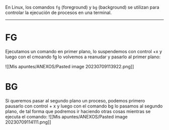 En Linux, los comandos `fg` (foreground) y `bg` (background) se utilizan para controlar la ejecución de procesos en una terminal.

-------------------------

# FG

Ejecutamos un comando en primer plano, lo suspendemos con control +x y luego con el cmoando fg lo volvemos a reanudar y pasarlo al primer plano:

![[Mis apuntes/ANEXOS/Pasted image 20230709113922.png]]
# BG

Si queremos pasar al segundo plano un proceso, podemos primero pausarlo con control + x y luego con el comando bg lo pasamos al segundo plano, de tal forma que podremos ir haciendo otras cosas mientras se ejecuta el comando:
![[Mis apuntes/ANEXOS/Pasted image 20230709114111.png]]
